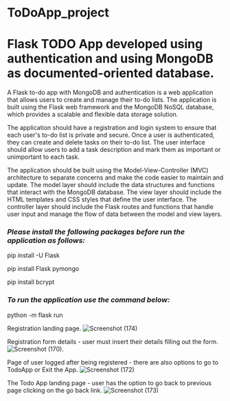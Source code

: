 # ToDoApp_project

<h1> Flask TODO App developed using authentication and using MongoDB as documented-oriented database. </h1>

A Flask to-do app with MongoDB and authentication is a web application that allows users to create and manage their to-do lists. The application is built using the Flask web framework and the MongoDB NoSQL database, which provides a scalable and flexible data storage solution.

The application should have a registration and login system to ensure that each user's to-do list is private and secure. Once a user is authenticated, they can create and delete tasks on their to-do list. The user interface should allow users to add a task description and mark them as important or unimportant to each task.

The application should be built using the Model-View-Controller (MVC) architecture to separate concerns and make the code easier to maintain and update. The model layer should include the data structures and functions that interact with the MongoDB database. The view layer should include the HTML templates and CSS styles that define the user interface. The controller layer should include the Flask routes and functions that handle user input and manage the flow of data between the model and view layers.

<i><h3>Please install the following packages before run the application as follows:</i></h3>

pip install -U Flask

pip install Flask pymongo

pip install bcrypt


<i><h3>To run the application use the command below:</i></h3>

python -m flask run

Registration landing page.
![Screenshot (174)](https://user-images.githubusercontent.com/90685473/230963541-cdd0fc72-42b2-4e45-a095-92a9e54205ce.png)


Registration form details - user must insert their details filling out the form.
![Screenshot (170)](https://user-images.githubusercontent.com/90685473/230963721-e135eddb-9412-4b16-8c29-66da78305296.png).


Page of user logged after being registered - there are also options to go to TodoApp or Exit the App.
![Screenshot (172)](https://user-images.githubusercontent.com/90685473/230963936-90264234-aed1-4c1d-9f0d-50cdd88874f8.png)


The Todo App landing page - user has the option to go back to previous page clicking on the go back link.
![Screenshot (173)](https://user-images.githubusercontent.com/90685473/230964320-a721a313-6aa9-48a2-87bd-cd236393445b.png)
